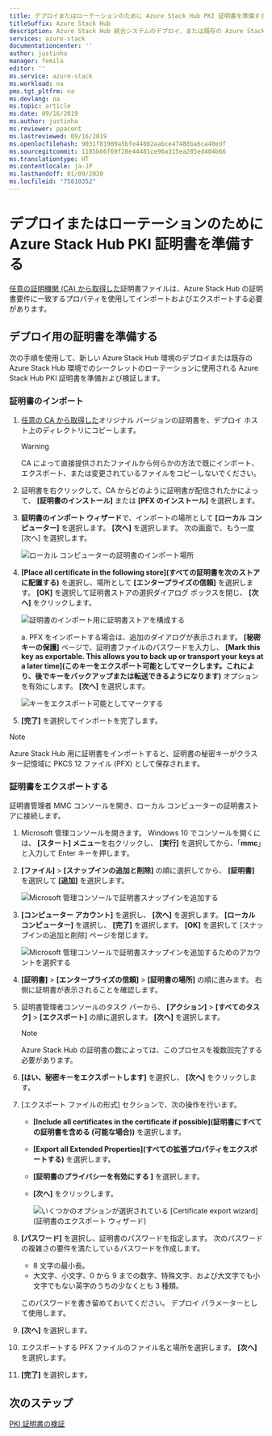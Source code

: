 ```yaml
---
title: デプロイまたはローテーションのために Azure Stack Hub PKI 証明書を準備する | Microsoft Docs
titleSuffix: Azure Stack Hub
description: Azure Stack Hub 統合システムのデプロイ、または既存の Azure Stack Hub 環境でのシークレットのローテーションのために PKI 証明書を準備する方法について説明します。
services: azure-stack
documentationcenter: ''
author: justinha
manager: femila
editor: ''
ms.service: azure-stack
ms.workload: na
pms.tgt_pltfrm: na
ms.devlang: na
ms.topic: article
ms.date: 09/16/2019
ms.author: justinha
ms.reviewer: ppacent
ms.lastreviewed: 09/16/2019
ms.openlocfilehash: 9031f81909a5bfe44882aabce47488ba6ca40edf
ms.sourcegitcommit: 1185b66f69f28e44481ce96a315ea285ed404b66
ms.translationtype: HT
ms.contentlocale: ja-JP
ms.lasthandoff: 01/09/2020
ms.locfileid: "75810352"
---
```

# <a name="prepare-azure-stack-hub-pki-certificates-for-deployment-or-rotation"></a>デプロイまたはローテーションのために Azure Stack Hub PKI 証明書を準備する

[任意の証明機関 (CA) から取得した](azure-stack-get-pki-certs.md)証明書ファイルは、Azure Stack Hub の証明書要件に一致するプロパティを使用してインポートおよびエクスポートする必要があります。

## <a name="prepare-certificates-for-deployment"></a>デプロイ用の証明書を準備する

次の手順を使用して、新しい Azure Stack Hub 環境のデプロイまたは既存の Azure Stack Hub 環境でのシークレットのローテーションに使用される Azure Stack Hub PKI 証明書を準備および検証します。

### <a name="import-the-certificate"></a>証明書のインポート

1. [任意の CA から取得した](azure-stack-get-pki-certs.md)オリジナル バージョンの証明書を、デプロイ ホスト上のディレクトリにコピーします。 
   > [!WARNING]
   > CA によって直接提供されたファイルから何らかの方法で既にインポート、エクスポート、または変更されているファイルをコピーしないでください。

1. 証明書を右クリックして、CA からどのように証明書が配信されたかによって、 **[証明書のインストール]** または **[PFX のインストール]** を選択します。

1. **証明書のインポート ウィザード**で、インポートの場所として **[ローカル コンピューター]** を選択します。 **[次へ]** を選択します。 次の画面で、もう一度 [次へ] を選択します。

    ![ローカル コンピューターの証明書のインポート場所](./media/prepare-pki-certs/1.png)

1. **[Place all certificate in the following store]\(すべての証明書を次のストアに配置する\)** を選択し、場所として **[エンタープライズの信頼]** を選択します。 **[OK]** を選択して証明書ストアの選択ダイアログ ボックスを閉じ、 **[次へ]** をクリックします。

   ![証明書のインポート用に証明書ストアを構成する](./media/prepare-pki-certs/3.png)

   a. PFX をインポートする場合は、追加のダイアログが表示されます。 **[秘密キーの保護]** ページで、証明書ファイルのパスワードを入力し、 **[Mark this key as exportable. This allows you to back up or transport your keys at a later time]\(このキーをエクスポート可能としてマークします。これにより、後でキーをバックアップまたは転送できるようになります\)** オプションを有効にします。 **[次へ]** を選択します。

   ![キーをエクスポート可能としてマークする](./media/prepare-pki-certs/2.png)

1. **[完了]** を選択してインポートを完了します。

> [!NOTE]
> Azure Stack Hub 用に証明書をインポートすると、証明書の秘密キーがクラスター記憶域に PKCS 12 ファイル (PFX) として保存されます。

### <a name="export-the-certificate"></a>証明書をエクスポートする

証明書管理者 MMC コンソールを開き、ローカル コンピューターの証明書ストアに接続します。

1. Microsoft 管理コンソールを開きます。 Windows 10 でコンソールを開くには、 **[スタート] メニュー**を右クリックし、 **[実行]** を選択してから、「**mmc**」と入力して Enter キーを押します。

2. **[ファイル]**  >  **[スナップインの追加と削除]** の順に選択してから、 **[証明書]** を選択して **[追加]** を選択します。

    ![Microsoft 管理コンソールで証明書スナップインを追加する](./media/prepare-pki-certs/mmc-2.png)

3. **[コンピューター アカウント]** を選択し、 **[次へ]** を選択します。 **[ローカル コンピューター]** を選択し、 **[完了]** を選択します。 **[OK]** を選択して [スナップインの追加と削除] ページを閉じます。

    ![Microsoft 管理コンソールで証明書スナップインを追加するためのアカウントを選択する](./media/prepare-pki-certs/mmc-3.png)

4. **[証明書]**  >  **[エンタープライズの信頼]**  >  **[証明書の場所]** の順に進みます。 右側に証明書が表示されることを確認します。

5. 証明書管理者コンソールのタスク バーから、 **[アクション]**  >  **[すべてのタスク]**  >  **[エクスポート]** の順に選択します。 **[次へ]** を選択します。

   > [!NOTE]
   > Azure Stack Hub の証明書の数によっては、このプロセスを複数回完了する必要があります。

6. **[はい、秘密キーをエクスポートします]** を選択し、 **[次へ]** をクリックします。

7. [エクスポート ファイルの形式] セクションで、次の操作を行います。
    
   - **[Include all certificates in the certificate if possible]\(証明書にすべての証明書を含める (可能な場合)\)** を選択します。  
   - **[Export all Extended Properties]\(すべての拡張プロパティをエクスポートする\)** を選択します。  
   - **[証明書のプライバシーを有効にする ]** を選択します。  
   - **[次へ]** をクリックします。  
    
     ![いくつかのオプションが選択されている [Certificate export wizard]\(証明書のエクスポート ウィザード\)](./media/prepare-pki-certs/azure-stack-save-cert.png)

8. **[パスワード]** を選択し、証明書のパスワードを指定します。 次のパスワードの複雑さの要件を満たしているパスワードを作成します。

    * 8 文字の最小長。
    * 大文字、小文字、0 から 9 までの数字、特殊文字、および大文字でも小文字でもない英字のうちの少なくとも 3 種類。

    このパスワードを書き留めておいてください。 デプロイ パラメーターとして使用します。

9. **[次へ]** を選択します。

10. エクスポートする PFX ファイルのファイル名と場所を選択します。 **[次へ]** を選択します。

11. **[完了]** を選択します。

## <a name="next-steps"></a>次のステップ

[PKI 証明書の検証](azure-stack-validate-pki-certs.md)